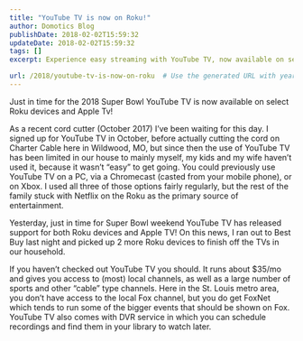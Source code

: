 ```yaml
---
title: "YouTube TV is now on Roku!"
author: Domotics Blog
publishDate: 2018-02-02T15:59:32
updateDate: 2018-02-02T15:59:32
tags: []
excerpt: Experience easy streaming with YouTube TV, now available on select Roku devices and Apple TV - perfect for cord-cutters and sports fans alike.

url: /2018/youtube-tv-is-now-on-roku  # Use the generated URL with year
---
```

<p>Just in time for the 2018 Super Bowl YouTube TV is now available on select Roku devices and Apple Tv! </p><p>As a recent cord cutter (October 2017) I’ve been waiting for this day. I signed up for YouTube TV in October, before actually cutting the cord on Charter Cable here in Wildwood, MO, but since then the use of YouTube TV has been limited in our house to mainly myself, my kids and my wife haven’t used it, because it wasn’t “easy” to get going. You could previously use YouTube TV on a PC, via a Chromecast (casted from your mobile phone), or on Xbox. I used all three of those options fairly regularly, but the rest of the family stuck with Netflix on the Roku as the primary source of entertainment.</p><p>Yesterday, just in time for Super Bowl weekend YouTube TV has released support for both Roku devices and Apple TV! On this news, I ran out to Best Buy last night and picked up 2 more Roku devices to finish off the TVs in our household.</p><p>If you haven’t checked out YouTube TV you should. It runs about $35/mo and gives you access to (most) local channels, as well as a large number of sports and other “cable” type channels. Here in the St. Louis metro area, you don’t have access to the local Fox channel, but you do get FoxNet which tends to run some of the bigger events that should be shown on Fox. YouTube TV also comes with DVR service in which you can schedule recordings and find them in your library to watch later.</p>

